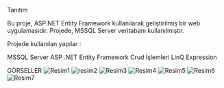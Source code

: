 Tanıtım

Bu proje, ASP.NET Entity Framework kullanılarak geliştirilmiş bir web uygulamasıdır.
Projede, MSSQL Server veritabanı kullanılmıştır.

Projede kullanılan yapılar :

MSSQL Server
ASP .NET Entity Framework
Crud İşlemleri
LinQ Expression

GÖRSELLER
![Resim1](https://github.com/user-attachments/assets/8777e0a8-1ed7-4a00-a10e-d33acc83288b)
![resim2](https://github.com/user-attachments/assets/e67e253d-dcb5-4aa3-a4ba-40dfac075e21)
![Resim3](https://github.com/user-attachments/assets/6b343102-1fcb-459d-82ac-e03db18d2fd6)
![Resim4](https://github.com/user-attachments/assets/2635cf8c-fd89-49a9-9d61-245acf79faf8)
![Resim5](https://github.com/user-attachments/assets/8b976d78-c6f4-4797-91da-048d0aa55dde)
![Resim6](https://github.com/user-attachments/assets/712acbf7-71b6-47b7-b243-5d6cf5eea79d)
![Resim7](https://github.com/user-attachments/assets/e8b8d0bc-239a-4622-98b1-7ebaebb85042)
